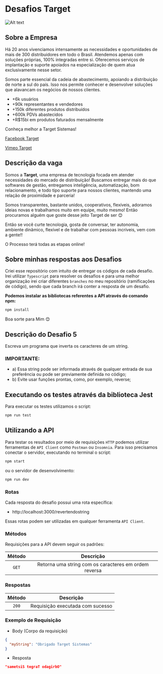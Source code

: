 # Desafios Target

![Alt text](https://s3.amazonaws.com/gupy5/production/companies/519/images/jobs/1338991/20211119050228341_picture.png 'Um desenho de dois jovens.')

## Sobre a Empresa

Há 20 anos vivenciamos intensamente as necessidades e oportunidades de mais de 300 distribuidores em todo o Brasil. Atendemos apenas com soluções próprias, 100% integradas entre si. Oferecemos serviços de implantação e suporte apoiados na especialização de quem atua exclusivamente nesse setor.

Somos parte essencial da cadeia de abastecimento, apoiando a distribuição de norte a sul do país. Isso nos permite conhecer e desenvolver soluções que alavancam os negócios de nossos clientes.

- +6k usuários
- +90k representantes e vendedores
- +150k diferentes produtos distribuídos
- +600k PDVs abastecidos
- +R$15bi em produtos faturados mensalmente

Conheça melhor a Target Sistemas!

[Facebook Target](https://www.facebook.com/targetsistemas 'Página do Facebook da Target.')

[Vimeo Target](https://www.vimeo.com/targetsistemas 'Página do Vimeo Target.')

## Descrição da vaga

Somos a **Target**, uma empresa de tecnologia focada em atender necessidades do mercado de distribuição! Buscamos entregar mais do que softwares de gestão, entregamos inteligência, automatização, bom relacionamento, e todo tipo suporte para nossos clientes, mantendo uma relação de proximidade e parceria!

Somos transparentes, bastante unidos, cooperativos, flexíveis, adoramos ideias novas e trabalhamos muito em equipe, muito mesmo! Então procuramos alguém que goste desse jeito Target de ser 😊

Então se você curte tecnologia, gosta de conversar, ter autonomia, ambiente dinâmico, flexível e de trabalhar com pessoas incríveis, vem com a gente!!

O Processo terá todas as etapas online!

## Sobre minhas respostas aos Desafios

Criei esse repositório com intuito de entregar os códigos de cada desafio. Irei utilizar `Typescript` para resolver os desafios e para uma melhor organização irei criar diferentes `branches` no meu repositório (ramificações de código), sendo que cada branch irá conter a resposta de um desafio.

**Podemos instalar as bibliotecas referentes a API através do comando npm:**

```bash
npm install
```

Boa sorte para Mim 😊

## Descrição do Desafio 5

Escreva um programa que inverta os caracteres de um string.

### IMPORTANTE:

- a) Essa string pode ser informada através de qualquer entrada de sua preferência ou pode ser previamente definida no código;
- b) Evite usar funções prontas, como, por exemplo, reverse;

## Executando os testes através da biblioteca Jest

Para executar os testes utilizamos o script:

```bash
npm run test
```

## Utilizando a API

Para testar os resultados por meio de requisições `HTTP` podemos utilizar ferramentas de `API Client` como `Postman` ou `Insomnia`. Para isso precisamos conectar o servidor, executando no terminal o script:

```bash
npm start
```

ou o servidor de desenvolvimento:

```bash
npm run dev
```

### Rotas

Cada resposta do desafio possui uma rota específica:

- http://localhost:3000/revertendostring

Essas rotas podem ser utilizadas em qualquer ferramenta `API Client`.

### Métodos

Requisições para a API devem seguir os padrões:

| Método |                       Descrição                       |
| :----: | :---------------------------------------------------: |
| `GET`  | Retorna uma string com os caracteres em ordem reversa |

### Respostas

| Método |            Descrição             |
| :----: | :------------------------------: |
| `200`  | Requisição executada com sucesso |

### Exemplo de Requisição

- Body (Corpo da requisição)

```json
{
  "myString": "Obrigado Target Sistemas"
}
```

- Resposta

```json
"sametsiS tegraT odagirbO"
```
